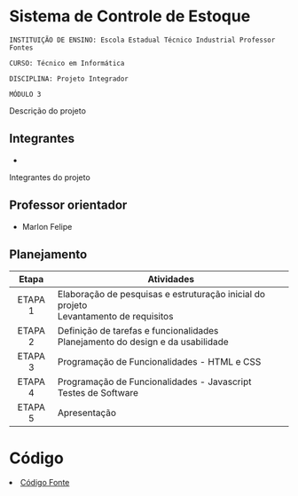 # Sistema de Controle de Estoque

`INSTITUIÇÃO DE ENSINO: Escola Estadual Técnico Industrial Professor Fontes`

`CURSO: Técnico em Informática`

`DISCIPLINA: Projeto Integrador`

`MÓDULO 3`

Descrição do projeto

## Integrantes

* 

Integrantes do projeto

## Professor orientador

* Marlon Felipe

## Planejamento

| Etapa         | Atividades |
|  :----:   | ----------- |
| ETAPA 1         | Elaboração de pesquisas e estruturação inicial do projeto <br> Levantamento de requisitos |
| ETAPA 2         | Definição de tarefas e funcionalidades <br> Planejamento do design e da usabilidade |
| ETAPA 3         | Programação de Funcionalidades - HTML e CSS |
| ETAPA 4        | Programação de Funcionalidades - Javascript <br> Testes de Software |
| ETAPA 5         | Apresentação |

# Código

<li><a href=""> Código Fonte</a></li>





